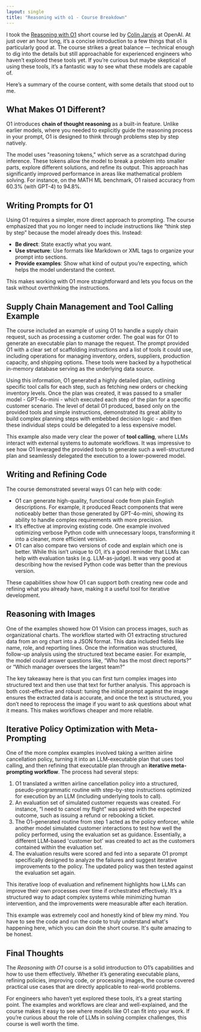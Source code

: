 ```yaml
---
layout: single
title: "Reasoning with o1 - Course Breakdown"
---
```


I took the [Reasoning with O1](https://www.deeplearning.ai/short-courses/reasoning-with-o1/) short course led by [Colin Jarvis](https://www.linkedin.com/in/colin-jarvis-50019658/) at OpenAI. At just over an hour long, it’s a concise introduction to a few things that o1 is particularly good at. The course strikes a great balance — technical enough to dig into the details but still approachable for experienced engineers who haven’t explored these tools yet. If you’re curious but maybe skeptical of using these tools, it’s a fantastic way to see what these models are capable of.

Here’s a summary of the course content, with some details that stood out to me.

## What Makes O1 Different?

O1 introduces **chain of thought reasoning** as a built-in feature. Unlike earlier models, where you needed to explicitly guide the reasoning process in your prompt, O1 is designed to think through problems step by step natively.

The model uses "reasoning tokens," which serve as a scratchpad during inference. These tokens allow the model to break a problem into smaller parts, explore different solutions, and refine its output. This approach has significantly improved performance in areas like mathematical problem solving. For instance, on the MATH ML benchmark, O1 raised accuracy from 60.3% (with GPT-4) to 94.8%.

## Writing Prompts for O1

Using O1 requires a simpler, more direct approach to prompting. The course emphasized that you no longer need to include instructions like “think step by step” because the model already does this. Instead:

- **Be direct**: State exactly what you want.
- **Use structure**: Use formats like Markdown or XML tags to organize your prompt into sections.
- **Provide examples**: Show what kind of output you’re expecting, which helps the model understand the context.

This makes working with O1 more straightforward and lets you focus on the task without overthinking the instructions.

## Supply Chain Management and Tool Calling Example

The course included an example of using O1 to handle a supply chain request, such as processing a customer order. The goal was for O1 to generate an executable plan to manage the request. The prompt provided O1 with a clear set of scaffolding instructions and a list of tools it could use, including operations for managing inventory, orders, suppliers, production capacity, and shipping options. These tools were backed by a hypothetical in-memory database serving as the underlying data source.

Using this information, O1 generated a highly detailed plan, outlining specific tool calls for each step, such as fetching new orders or checking inventory levels. Once the plan was created, it was passed to a smaller model - GPT-4o-mini - which executed each step of the plan for a specific customer scenario. The level of detail O1 produced, based only on the provided tools and simple instructions, demonstrated its great ability to build complex planning steps with embebbed decision logic - and then these individual steps could be delegated to a less expensive model.

This example also made very clear the power of **tool calling**, where LLMs interact with external systems to automate workflows. It was impressive to see how O1 leveraged the provided tools to generate such a well-structured plan and seamlessly delegated the execution to a lower-powered model.

## Writing and Refining Code

The course demonstrated several ways O1 can help with code:

- O1 can generate high-quality, functional code from plain English descriptions. For example, it produced React components that were noticeably better than those generated by GPT-4o-mini, showing its ability to handle complex requirements with more precision.
- It’s effective at improving existing code. One example involved optimizing verbose Python code with unnecessary loops, transforming it into a cleaner, more efficient version.
- O1 can also compare two versions of code and explain which one is better. While this isn’t unique to O1, it’s a good reminder that LLMs can help with evaluation tasks (e.g. LLM-as-judge). It was very good at describing how the revised Python code was better than the previous version.

These capabilities show how O1 can support both creating new code and refining what you already have, making it a useful tool for iterative development.

## Reasoning with Images

One of the examples showed how O1 Vision can process images, such as organizational charts. The workflow started with O1 extracting structured data from an org chart into a JSON format. This data included fields like name, role, and reporting lines. Once the information was structured, follow-up analysis using the structured text became easier. For example, the model could answer questions like, “Who has the most direct reports?” or “Which manager oversees the largest team?”

The key takeaway here is that you can first turn complex images into structured text and then use that text for further analysis. This approach is both cost-effective and robust: tuning the initial prompt against the image ensures the extracted data is accurate, and once the text is structured, you don’t need to reprocess the image if you want to ask questions about what it means. This makes workflows cheaper and more reliable.

## Iterative Policy Optimization with Meta-Prompting

One of the more complex examples involved taking a written airline cancellation policy, turning it into an LLM-executable plan that uses tool calling, and then refining that executable plan through an **iterative meta-prompting workflow**. The process had several steps:

1. O1 translated a written airline cancellation policy into a structured, pseudo-programmatic routine with step-by-step instructions optimized for execution by an LLM (including underlying tools to call).
2. An evaluation set of simulated customer requests was created. For instance, “I need to cancel my flight” was paired with the expected outcome, such as issuing a refund or rebooking a ticket.
3. The O1-generated routine from step 1 acted as the policy enforcer, while another model simulated customer interactions to test how well the policy performed, using the evaluation set as guidance. Essentially, a different LLM-based 'customer bot' was created to act as the customers contained within the evaluation set.
4. The evaluation results were scored and fed into a separate O1 prompt specifically designed to analyze the failures and suggest iterative improvements to the policy. The updated policy was then tested against the evaluation set again.

This iterative loop of evaluation and refinement highlights how LLMs can improve their own processes over time if orchestrated effectively. It’s a structured way to adapt complex systems while minimizing human intervention, and the improvements were measurable after each iteration.

This example was extremely cool and honestly kind of blew my mind. You have to see the code and run the code to truly understand what's happening here, which you can doin the short course. It's quite amazing to be honest.

## Final Thoughts

The *Reasoning with O1* course is a solid introduction to O1’s capabilities and how to use them effectively. Whether it’s generating executable plans, refining policies, improving code, or processing images, the course covered practical use cases that are directly applicable to real-world problems.

For engineers who haven’t yet explored these tools, it’s a great starting point. The examples and workflows are clear and well-explained, and the course makes it easy to see where models like O1 can fit into your work. If you’re curious about the role of LLMs in solving complex challenges, this course is well worth the time.
